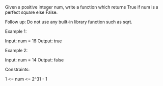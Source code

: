 Given a positive integer num, write a function which returns True if num is a perfect square else False.

Follow up: Do not use any built-in library function such as sqrt.

 

Example 1:

Input: num = 16
Output: true

Example 2:

Input: num = 14
Output: false
 

Constraints:

1 <= num <= 2^31 - 1
